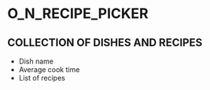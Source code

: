 # O_N_RECIPE_PICKER

## COLLECTION OF DISHES AND RECIPES

* Dish name
* Average cook time
* List of recipes
